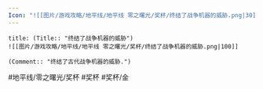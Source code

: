 ```yaml
---
Icon: "![[图片/游戏攻略/地平线/地平线 零之曙光/奖杯/终结了战争机器的威胁.png|30]]"
---
```

```ad-common-gold-trophy
title: (Title:: "终结了战争机器的威胁")
![[图片/游戏攻略/地平线/地平线 零之曙光/奖杯/终结了战争机器的威胁.png|100]]

(Comment:: "终结了古代战争机器的威胁.")
```

#地平线/零之曙光/奖杯 #奖杯 #奖杯/金
